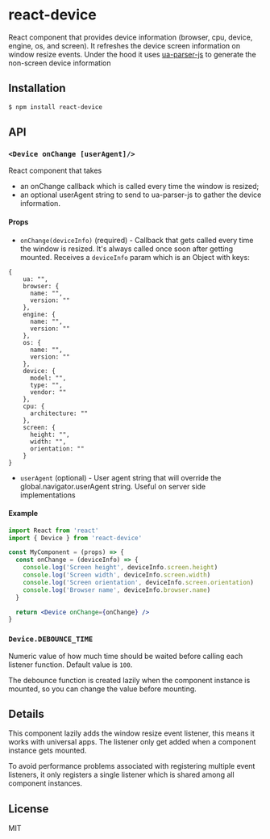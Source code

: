 # react-device

React component that provides device information (browser, cpu, device, engine, os, and screen). It refreshes the device screen information on window resize events. Under the hood it uses [ua-parser-js](https://github.com/faisalman/ua-parser-js) to generate the non-screen device information

## Installation

```sh
$ npm install react-device
```

## API

### `<Device onChange [userAgent]/>`

React component that takes
- an onChange callback which is called every time the window is resized;
- an optional userAgent string to send to ua-parser-js to gather the device information.

#### Props

* `onChange(deviceInfo)` (required) - Callback that gets called every time the window is resized. It's always called once soon after getting mounted. Receives a `deviceInfo` param which is an Object with keys:
```
{
    ua: "",
    browser: {
      name: "",
      version: ""
    },
    engine: {
      name: "",
      version: ""
    },
    os: {
      name: "",
      version: ""
    },
    device: {
      model: "",
      type: "",
      vendor: ""
    },
    cpu: {
      architecture: ""
    },
    screen: {
      height: "",
      width: "",
      orientation: ""
    }
}
```
* `userAgent` (optional) - User agent string that will override the global.navigator.userAgent string. Useful on server side implementations

#### Example

```jsx
import React from 'react'
import { Device } from 'react-device'

const MyComponent = (props) => {
  const onChange = (deviceInfo) => {
    console.log('Screen height', deviceInfo.screen.height)
    console.log('Screen width', deviceInfo.screen.width)
    console.log('Screen orientation', deviceInfo.screen.orientation)
    console.log('Browser name', deviceInfo.browser.name)
  }

  return <Device onChange={onChange} />
}
```

### `Device.DEBOUNCE_TIME`

Numeric value of how much time should be waited before calling each listener function. Default value is `100`.

The debounce function is created lazily when the component instance is mounted, so you can change the value before mounting.

## Details

This component lazily adds the window resize event listener, this means it works with universal apps. The listener only get added when a component instance gets mounted.

To avoid performance problems associated with registering multiple event listeners, it only registers a single listener which is shared among all component instances.

## License

MIT
